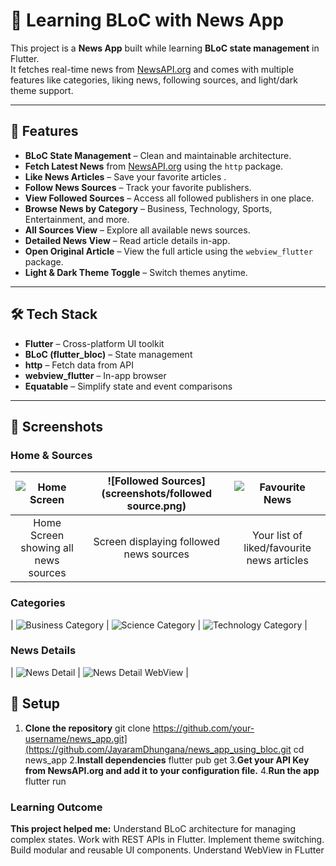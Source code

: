 # 📰 Learning BLoC with News App

This project is a **News App** built while learning **BLoC state management** in Flutter.  
It fetches real-time news from [NewsAPI.org](https://newsapi.org/) and comes with multiple features like categories, liking news, following sources, and light/dark theme support.

---

## 🚀 Features

- **BLoC State Management** – Clean and maintainable architecture.
- **Fetch Latest News** from [NewsAPI.org](https://newsapi.org/) using the `http` package.
- **Like News Articles** – Save your favorite articles .
- **Follow News Sources** – Track your favorite publishers.
- **View Followed Sources** – Access all followed publishers in one place.
- **Browse News by Category** – Business, Technology, Sports, Entertainment, and more.
- **All Sources View** – Explore all available news sources.
- **Detailed News View** – Read article details in-app.
- **Open Original Article** – View the full article using the `webview_flutter` package.
- **Light & Dark Theme Toggle** – Switch themes anytime.

---

## 🛠️ Tech Stack

- **Flutter** – Cross-platform UI toolkit
- **BLoC (flutter_bloc)** – State management
- **http** – Fetch data from API
- **webview_flutter** – In-app browser
- **Equatable** – Simplify state and event comparisons

---

## 📸 Screenshots

### Home & Sources
| ![Home Screen](screenshots/home_screen_all_sources_news.png) | ![Followed Sources](screenshots/followed source.png) | ![Favourite News](screenshots/favourite_news_screen.png) |
|:-----------------------------:|:------------------------:|:------------------------:|
| Home Screen showing all news sources | Screen displaying followed news sources | Your list of liked/favourite news articles |

### Categories
| ![Business Category](screenshots/category_wise_news_business.png) | ![Science Category](screenshots/category_wise_news_science.png) | ![Technology Category](screenshots/category_wise_news_technology.png) |

### News Details
| ![News Detail](screenshots/detail_news.png) | ![News Detail WebView](screenshots/more_detail_news_using_web_view.png) |

## 🔧 Setup

1. **Clone the repository**
   git clone https://github.com/your-username/news_app.git](https://github.com/JayaramDhungana/news_app_using_bloc.git
   cd news_app
2.**Install dependencies**
   flutter pub get
3.**Get your API Key from NewsAPI.org and add it to your configuration file.**
4.**Run the app**
   flutter run

   
### Learning Outcome
**This project helped me:**
Understand BLoC architecture for managing complex states.
Work with REST APIs in Flutter.
Implement theme switching.
Build modular and reusable UI components.
Understand WebView in FLutter

   
